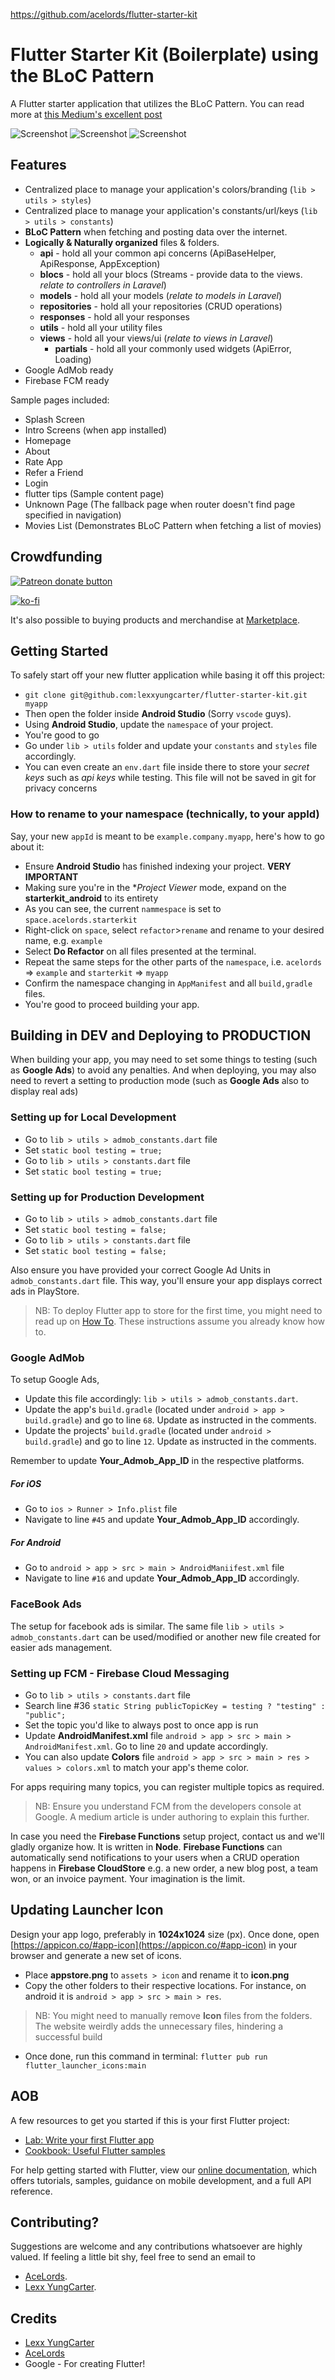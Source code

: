 https://github.com/acelords/flutter-starter-kit

# Flutter Starter Kit (Boilerplate) using the BLoC Pattern

A Flutter starter application that utilizes the BLoC Pattern.
You can read more at [this Medium's excellent post](https://medium.com/flutter-community/handling-network-calls-like-a-pro-in-flutter-31bd30c86be1)

![Screenshot](assets/images/collage2.png?raw=true "Screenshot 1")
![Screenshot](assets/images/collage1.png?raw=true "Screenshot 2")
![Screenshot](assets/images/collage3.png?raw=true "Screenshot 3")

## Features
- Centralized place to manage your application's colors/branding (`lib > utils > styles`)
- Centralized place to manage your application's constants/url/keys (`lib > utils > constants`)
- **BLoC Pattern** when fetching and posting data over the internet.
- **Logically & Naturally organized** files & folders.
    - **api** - hold all your common api concerns (ApiBaseHelper, ApiResponse, AppException)
    - **blocs** - hold all your blocs (Streams - provide data to the views. *relate to controllers in Laravel*)
    - **models** - hold all your models (*relate to models in Laravel*)
    - **repositories** - hold all your repositories (CRUD operations)
    - **responses** - hold all your responses 
    - **utils** - hold all your utility files
    - **views** - hold all your views/ui (*relate to views in Laravel*)
        - **partials** - hold all your commonly used widgets (ApiError, Loading)
- Google AdMob ready
- Firebase FCM ready

Sample pages included:
- Splash Screen
- Intro Screens (when app installed)
- Homepage
- About
- Rate App
- Refer a Friend
- Login
- flutter tips (Sample content page)
- Unknown Page (The fallback page when router doesn't find page specified in navigation)
- Movies List (Demonstrates BLoC Pattern when fetching a list of movies)


## Crowdfunding
<a href="https://patreon.com/lexxyungcarter"><img src="https://c5.patreon.com/external/logo/become_a_patron_button.png" alt="Patreon donate button" /> </a>

[![ko-fi](https://www.ko-fi.com/img/githubbutton_sm.svg)](https://ko-fi.com/P5P81D3VE)

It's also possible to buying products and merchandise at [Marketplace](https://store.acelords.space).

## Getting Started
To safely start off your new flutter application while basing it off this project:
- `git clone git@github.com:lexxyungcarter/flutter-starter-kit.git myapp`
- Then open the folder inside **Android Studio** (Sorry `vscode` guys).
- Using **Android Studio**, update the `namespace` of your project. 
- You're good to go
- Go under `lib > utils` folder and update your `constants` and `styles` file accordingly.
- You can even create an `env.dart` file inside there to store your *secret keys* such as *api keys* while testing. This file will not be saved in git for privacy concerns

### How to rename to your namespace (technically, to your appId)
Say, your new `appId` is meant to be `example.company.myapp`, here's how to go about it:
- Ensure **Android Studio** has finished indexing your project. **VERY IMPORTANT**
- Making sure you're in the **Project Viewer* mode, expand on the **starterkit_android** to its entirety
- As you can see, the current `nammespace` is set to `space.acelords.starterkit`
- Right-click on `space`, select `refactor`>`rename` and rename to your desired name, e.g. `example`
- Select **Do Refactor** on all files presented at the terminal.
- Repeat the same steps for the other parts of the `namespace`, i.e. `acelords` => `example` and `starterkit` => `myapp`
- Confirm the namespace changing in `AppManifest` and all `build,gradle` files.
- You're good to proceed building your app.

## Building in DEV and Deploying to PRODUCTION
When building your app, you may need to set some things to testing (such as **Google Ads**) to avoid any penalties. And when deploying, you may also need to revert a setting to production mode (such as **Google Ads** also to display real ads)

### Setting up for Local Development
- Go to `lib > utils > admob_constants.dart` file
- Set `static bool testing = true;`
- Go to `lib > utils > constants.dart` file
- Set `static bool testing = true;`

### Setting up for Production Development
- Go to `lib > utils > admob_constants.dart` file
- Set `static bool testing = false;`
- Go to `lib > utils > constants.dart` file
- Set `static bool testing = false;`

Also ensure you have provided your correct Google Ad Units in `admob_constants.dart` file. This way, you'll ensure your app displays correct ads in PlayStore.

> NB: To deploy Flutter app to store for the first time, you might need to read up on [How To](https://flutter.dev/docs/deployment/android). These instructions assume you already know how to. 

### Google AdMob
To setup Google Ads, 
- Update this file accordingly: `lib > utils > admob_constants.dart`.
- Update the app's `build.gradle` (located under `android > app > build.gradle`) and go to line `68`. Update as instructed in the comments. 
- Update the projects' `build.gradle` (located under `android > build.gradle`) and go to line `12`. Update as instructed in the comments. 

Remember to update **Your_Admob_App_ID** in the respective platforms. 
##### For iOS
- Go to `ios > Runner > Info.plist` file
- Navigate to line `#45` and update **Your_Admob_App_ID** accordingly.

##### For Android
- Go to `android > app > src > main > AndroidManiifest.xml` file
- Navigate to line `#16` and update **Your_Admob_App_ID** accordingly.

### FaceBook Ads
The setup for facebook ads is similar. The same file `lib > utils > admob_constants.dart` can be used/modified or another new file created for easier ads management.


### Setting up FCM - Firebase Cloud Messaging
- Go to `lib > utils > constants.dart` file
- Search line #36 `static String publicTopicKey = testing ? "testing" : "public";`
- Set the topic you'd like to always post to once app is run
- Update **AndroidManifest.xml** file  `android > app > src > main > AndroidManifest.xml`. Go to line `20` and update accordingly.
- You can also update **Colors** file `android > app > src > main > res > values > colors.xml` to match your app's theme color.

For apps requiring many topics, you can register multiple topics as required.
> NB: Ensure you understand FCM from the developers console at Google. A medium article is under authoring to explain this further.

In case you need the **Firebase Functions** setup project, contact us and we'll gladly organize how. It is written in **Node**. **Firebase Functions** can automatically send notifications to your users when a CRUD operation happens in **Firebase CloudStore** e.g. a new order, a new blog post, a team won, or an invoice payment. Your imagination is the limit.

## Updating Launcher Icon
Design your app logo, preferably in **1024x1024** size (px). 
Once done, open [https://appicon.co/#app-icon](https://appicon.co/#app-icon) in your browser and generate a new set of icons.
- Place **appstore.png** to `assets > icon` and rename it to **icon.png**
- Copy the other folders to their respective locations. For instance, on android it is `android > app > src > main > res`.
> NB: You might need to manually remove **Icon** files from the folders. The website weirdly adds the unnecessary files, hindering a successful build
- Once done, run this command in terminal: `flutter pub run flutter_launcher_icons:main`
 

## AOB
A few resources to get you started if this is your first Flutter project:

- [Lab: Write your first Flutter app](https://flutter.dev/docs/get-started/codelab)
- [Cookbook: Useful Flutter samples](https://flutter.dev/docs/cookbook)

For help getting started with Flutter, view our
[online documentation](https://flutter.dev/docs), which offers tutorials,
samples, guidance on mobile development, and a full API reference.


## Contributing?
Suggestions are welcome and any contributions whatsoever are highly valued. If feeling a little bit shy, feel free to send an email to 
- [AceLords](mailto:info@acelords.space).
- [Lexx YungCarter](mailto:lexx@acelords.space).


## Credits
- [Lexx YungCarter](https://github.com/lexxyungcarter)
- [AceLords](mailto:info@acelords.space)
- Google - For creating Flutter!